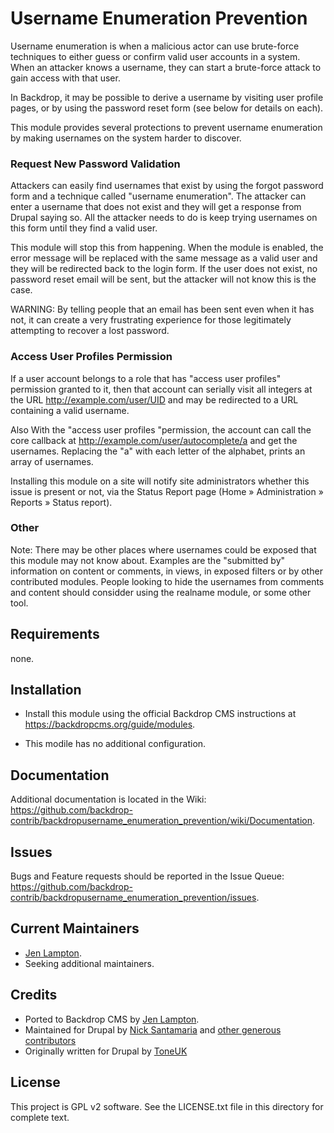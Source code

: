 
Username Enumeration Prevention
===============================

Username enumeration is when a malicious actor can use brute-force techniques to
either guess or confirm valid user accounts in a system. When an attacker knows
a username, they can start a brute-force attack to gain access with that user.

In Backdrop, it may be possible to derive a username by visiting user profile
pages, or by using the password reset form (see below for details on each).

This module provides several protections to prevent username enumeration by
making usernames on the system harder to discover.

### Request New Password Validation

Attackers can easily find usernames that exist by using the forgot password
form and a technique called "username enumeration". The attacker can enter a
username that does not exist and they will get a response from Drupal saying
so. All the attacker needs to do is keep trying usernames on this form until
they find a valid user.

This module will stop this from happening. When the module is enabled, the
error message will be replaced with the same message as a valid user and they
will be redirected back to the login form. If the user does not exist, no
password reset email will be sent, but the attacker will not know this is the
case.

WARNING: By telling people that an email has been sent even when it has not, it
can create a very frustrating experience for those legitimately attempting to
recover a lost password.

### Access User Profiles Permission

If a user account belongs to a role that has "access user profiles" permission
granted to it, then that account can serially visit all integers at the URL
http://example.com/user/UID and may be redirected to a URL containing a valid
username.

Also With the "access user profiles "permission, the account can call the core
callback at http://example.com/user/autocomplete/a and get the usernames.
Replacing the "a" with each letter of the alphabet, prints an array of
usernames.

Installing this module on a site will notify site administrators whether this
issue is present or not, via the Status Report page (Home » Administration »
Reports » Status report).

### Other

Note: There may be other places where usernames could be exposed that this
module may not know about. Examples are the "submitted by" information on
content or comments, in views, in exposed filters or by other contributed
modules. People looking to hide the usernames from comments and content should
considder using the realname module, or some other tool.


Requirements
------------

none.

Installation
------------

- Install this module using the official Backdrop CMS instructions at
  https://backdropcms.org/guide/modules.

- This modile has no additional configuration.

Documentation
-------------

Additional documentation is located in the Wiki:
https://github.com/backdrop-contrib/backdropusername_enumeration_prevention/wiki/Documentation.

Issues
------

Bugs and Feature requests should be reported in the Issue Queue:
https://github.com/backdrop-contrib/backdropusername_enumeration_prevention/issues.

Current Maintainers
-------------------

- [Jen Lampton](https://github.com/jenlampton).
- Seeking additional maintainers.

Credits
-------

- Ported to Backdrop CMS by [Jen Lampton](https://github.com/jenlampton).
- Maintained for Drupal by [Nick Santamaria](https://github.com/nicksantamaria) and [other generous contributors](https://www.drupal.org/node/1150376/committers)
- Originally written for Drupal by [ToneUK](https://www.drupal.org/u/toneuk)

License
-------

This project is GPL v2 software.
See the LICENSE.txt file in this directory for complete text.
